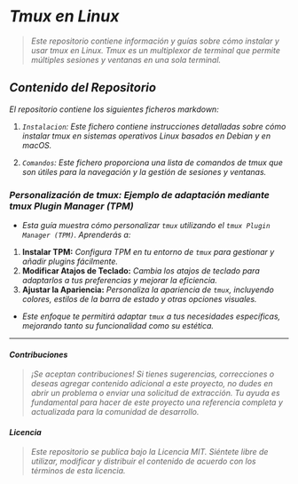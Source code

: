 <!-- Autor: Daniel Benjamin Perez Morales -->
<!-- GitHub: https://github.com/DanielBenjaminPerezMoralesDev13 -->
<!-- Gitlab: https://gitlab.com/DanielBenjaminPerezMoralesDev13 -->
<!-- Correo electrónico: danielperezdev@proton.me -->
# ***Tmux en Linux***

> *Este repositorio contiene información y guías sobre cómo instalar y usar tmux en Linux. Tmux es un multiplexor de terminal que permite múltiples sesiones y ventanas en una sola terminal.*

## ***Contenido del Repositorio***

*El repositorio contiene los siguientes ficheros markdown:*

1. *`Instalacion`: Este fichero contiene instrucciones detalladas sobre cómo instalar tmux en sistemas operativos Linux basados en Debian y en macOS.*

2. *`Comandos`: Este fichero proporciona una lista de comandos de tmux que son útiles para la navegación y la gestión de sesiones y ventanas.*

### ***Personalización de tmux: Ejemplo de adaptación mediante tmux Plugin Manager (TPM)***

- *Esta guía muestra cómo personalizar `tmux` utilizando el `tmux Plugin Manager (TPM)`. Aprenderás a:*

1. **Instalar TPM:** *Configura TPM en tu entorno de `tmux` para gestionar y añadir plugins fácilmente.*
2. **Modificar Atajos de Teclado:** *Cambia los atajos de teclado para adaptarlos a tus preferencias y mejorar la eficiencia.*
3. **Ajustar la Apariencia:** *Personaliza la apariencia de `tmux`, incluyendo colores, estilos de la barra de estado y otras opciones visuales.*

- *Este enfoque te permitirá adaptar `tmux` a tus necesidades específicas, mejorando tanto su funcionalidad como su estética.*

---

#### ***Contribuciones***

> *¡Se aceptan contribuciones! Si tienes sugerencias, correcciones o deseas agregar contenido adicional a este proyecto, no dudes en abrir un problema o enviar una solicitud de extracción. Tu ayuda es fundamental para hacer de este proyecto una referencia completa y actualizada para la comunidad de desarrollo.*

#### ***Licencia***

> *Este repositorio se publica bajo la Licencia MIT. Siéntete libre de utilizar, modificar y distribuir el contenido de acuerdo con los términos de esta licencia.*
